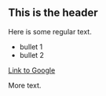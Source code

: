 ## This is the header

Here is some regular text.

* bullet 1
* bullet 2
	
[Link to Google](http://www.google.com)

More text.